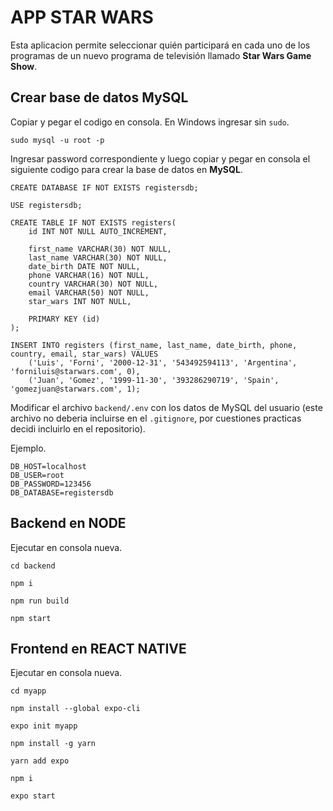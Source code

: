 # APP STAR WARS

Esta aplicacion permite seleccionar quién participará en cada uno de los programas de un nuevo programa de televisión llamado **Star Wars Game Show**.

## Crear base de datos MySQL
Copiar y pegar el codigo en consola. En Windows ingresar sin ```sudo```.
```
sudo mysql -u root -p
```
Ingresar password correspondiente y luego copiar y pegar en consola el siguiente codigo para crear la base de datos en **MySQL**.
```
CREATE DATABASE IF NOT EXISTS registersdb;

USE registersdb;

CREATE TABLE IF NOT EXISTS registers(
    id INT NOT NULL AUTO_INCREMENT,

    first_name VARCHAR(30) NOT NULL,
    last_name VARCHAR(30) NOT NULL,
    date_birth DATE NOT NULL,
    phone VARCHAR(16) NOT NULL,
    country VARCHAR(30) NOT NULL,
    email VARCHAR(50) NOT NULL,
    star_wars INT NOT NULL,
    
    PRIMARY KEY (id)
);

INSERT INTO registers (first_name, last_name, date_birth, phone, country, email, star_wars) VALUES
    ('Luis', 'Forni', '2000-12-31', '543492594113', 'Argentina', 'forniluis@starwars.com', 0),
    ('Juan', 'Gomez', '1999-11-30', '393286290719', 'Spain', 'gomezjuan@starwars.com', 1);

```

Modificar el archivo ```backend/.env``` con los datos de MySQL del usuario (este archivo no deberia incluirse en el ```.gitignore```, por cuestiones practicas decidi incluirlo en el repositorio).

Ejemplo.
```
DB_HOST=localhost
DB_USER=root
DB_PASSWORD=123456
DB_DATABASE=registersdb
```


## Backend en NODE
Ejecutar en consola nueva.
```
cd backend
```
```
npm i
```
```
npm run build
```
```
npm start
```


## Frontend en REACT NATIVE
Ejecutar en consola nueva.
```
cd myapp
```
```
npm install --global expo-cli
```
```
expo init myapp
```
```
npm install -g yarn
```
```
yarn add expo
```
```
npm i
```
```
expo start
```
